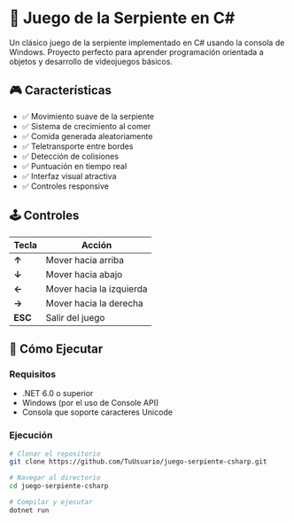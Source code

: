 # 🐍 Juego de la Serpiente en C#

Un clásico juego de la serpiente implementado en C# usando la consola de Windows. Proyecto perfecto para aprender programación orientada a objetos y desarrollo de videojuegos básicos.

## 🎮 Características

- ✅ Movimiento suave de la serpiente
- ✅ Sistema de crecimiento al comer
- ✅ Comida generada aleatoriamente
- ✅ Teletransporte entre bordes
- ✅ Detección de colisiones
- ✅ Puntuación en tiempo real
- ✅ Interfaz visual atractiva
- ✅ Controles responsive

## 🕹️ Controles

| Tecla | Acción |
|-------|--------|
| **↑** | Mover hacia arriba |
| **↓** | Mover hacia abajo |
| **←** | Mover hacia la izquierda |
| **→** | Mover hacia la derecha |
| **ESC** | Salir del juego |

## 🚀 Cómo Ejecutar

### Requisitos
- .NET 6.0 o superior
- Windows (por el uso de Console API)
- Consola que soporte caracteres Unicode

### Ejecución
```bash
# Clonar el repositorio
git clone https://github.com/TuUsuario/juego-serpiente-csharp.git

# Navegar al directorio
cd juego-serpiente-csharp

# Compilar y ejecutar
dotnet run
